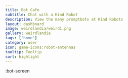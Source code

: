 ```yaml
---
title: Bot Cafe
subtitle: Chat with a Kind Robot
description: View the many promptbots at Kind Robots
layout: dashboard
image: weirdlandia/weird1.png
gallery: weirdlandia
tags: ['home']
category: user
icon: game-icons:robot-antennas
tooltip: Tooltip
sort: highlight
---
```

:bot-screen